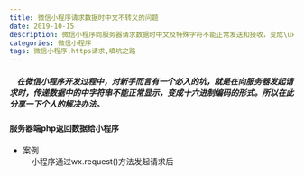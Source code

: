 ```yaml
---
title: 微信小程序请求数据时中文不转义的问题
date: 2019-10-15
description: 微信小程序向服务器请求数据时中文及特殊字符不能正常发送和接收，变成\uxxxx编码的形式。
categories: 微信小程序
tags: 微信小程序,https请求,填坑之路
---
```


##### &nbsp;&nbsp;&nbsp;&nbsp;在微信小程序开发过程中，对新手而言有一个必入的坑，就是在向服务器发起请求时，传递数据中的中字符串不能正常显示，变成十六进制编码的形式。所以在此分享一下个人的解决办法。
#### 服务器端php返回数据给小程序
* 案例<br/>
&nbsp;&nbsp;&nbsp;&nbsp;小程序通过wx.request()方法发起请求后